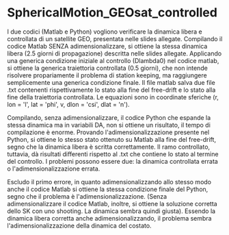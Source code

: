 # SphericalMotion_GEOsat_controlled
I due codici (Matlab e Python) vogliono verificare la dinamica libera e controllata di un satellite GEO, presentata nelle slides allegate. Compilando il codice Matlab SENZA adimensionalizzare, si ottiene la stessa dinamica libera (2.5 giorni di propagazione) descritta nelle slides allegate. Applicando una generica condizione iniziale al controllo (Dlambda0) nel codice matlab, si ottiene la generica traiettoria controllata (0.5 giorni), che non intende risolvere propariamente il problema di station keeping, ma raggiungere semplicemente una generica condizione finale. Il file matlab salva due file .txt contenenti rispettivamente lo stato alla fine del free-drift e lo stato alla fine della traiettoria controllata. Le equazioni sono in coordinate sferiche (r, lon = 'l', lat = 'phi', v, dlon = 'csi', dlat = 'n').

Compilando, senza adimensionalizzare, il codice Python che espande la stessa dinamica ma in variabili DA, non si ottiene un risultato, il tempo di compilazione è enorme. Provando l'adimensionalizzazione presente nel Python, si ottiene lo stesso stato ottenuto su Matlab alla fine del free-drift, segno che la dinamica libera è scritta correttamente. Il ramo controllato, tuttavia, dà risultati differenti rispetto al .txt che contiene lo stato al termine del controllo. I problemi possono essere due: la dinamica controllata errata o l'adimensionalizzazione errata.

Escludo il primo errore, in quanto adimensionalizzando allo stesso modo anche il codice Matlab si ottiene la stessa condizione finale del Python, segno che il problema è l'adimensionalizzazione. (Senza adimensionalizzare il codice Matlab, inoltre, si ottiene la soluzione corretta dello SK con uno shooting. La dinamica sembra quindi giusta). Essendo la dinamica libera corretta anche adimensionalizzando, il problema sembra l'adimensionalizzazione della dinamica del costato.
